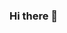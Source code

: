 ### Hi there 👋

<!--
**bertao01/bertao01** is a ✨ _special_ ✨ repository because its `README.md` (this file) appears on your GitHub profile.

Hi, I'm Victor Bertão, a web developer !

- 🔭 I’m currently working on Modern Web Development. 
- 🌱 I’m currently learning React.
- 👯 I’m looking to collaborate on freelance / jobs / open source projects.
- 🤔 I’m looking for help with networking.
- 📫 How to reach me: access www.victorbertao.com to see all my contacts.
- 😄 Pronouns: Minimalist, Versatile, ambitious.
- ⚡ Fun fact: Adaptation is my skill.
